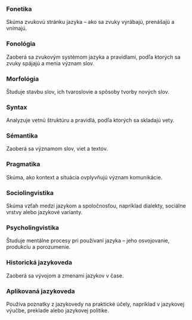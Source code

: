 ### Fonetika

Skúma zvukovú stránku jazyka – ako sa zvuky vyrábajú, prenášajú a vnímajú.

### Fonológia

Zaoberá sa zvukovým systémom jazyka a pravidlami, podľa ktorých sa zvuky spájajú a menia význam slov.

### Morfológia

Študuje stavbu slov, ich tvaroslovie a spôsoby tvorby nových slov.

### Syntax

Analyzuje vetnú štruktúru a pravidlá, podľa ktorých sa skladajú vety.

### Sémantika

Zaoberá sa významom slov, viet a textov.

### Pragmatika

Skúma, ako kontext a situácia ovplyvňujú význam komunikácie.

### Sociolingvistika

Skúma vzťah medzi jazykom a spoločnosťou, napríklad dialekty, sociálne vrstvy alebo jazykové varianty.

### Psycholingvistika

Študuje mentálne procesy pri používaní jazyka – jeho osvojovanie, produkciu a porozumenie.

### Historická jazykoveda

Zaoberá sa vývojom a zmenami jazykov v čase.

### Aplikovaná jazykoveda

Používa poznatky z jazykovedy na praktické účely, napríklad v jazykovej výučbe, preklade alebo jazykovej politike.